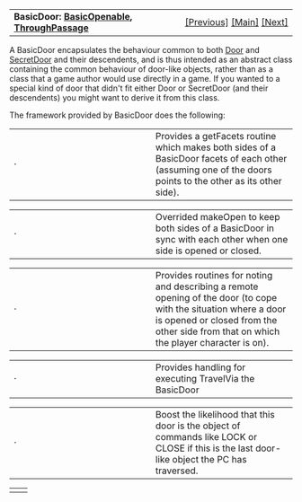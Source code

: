 ---
---
<table width="100%" data-border="0" data-cellspacing="0"
data-cellpadding="3" data-bgcolor="#C0C0C0">
<colgroup>
<col style="width: 50%" />
<col style="width: 50%" />
</colgroup>
<tbody>
<tr>
<td style="text-align: left;"><strong>BasicDoor: <a
href="basicopenable.html">BasicOpenable</a>, <a
href="throughpassage.html">ThroughPassage</a><br />
</strong></td>
<td style="text-align: right;"><a href="door.html">[Previous]</a> <a
href="generalintroduction.html">[Main]</a> <a
href="notravelmessage.html">[Next]</a></td>
</tr>
</tbody>
</table>

  
A BasicDoor encapsulates the behaviour common to both [Door](door.html)
and [SecretDoor](secretdoor.html) and their descendents, and is thus
intended as an abstract class containing the common behaviour of
door-like objects, rather than as a class that a game author would use
directly in a game. If you wanted to a special kind of door that didn't
fit either Door or SecretDoor (and their descendents) you might want to
derive it from this class.  
  
The framework provided by BasicDoor does the following:  
  

<table data-border="0" data-cellpadding="0" data-cellspacing="0">
<colgroup>
<col style="width: 50%" />
<col style="width: 50%" />
</colgroup>
<tbody>
<tr data-valign="top">
<td width="14">·</td>
<td>Provides a getFacets routine which makes both sides of a BasicDoor
facets of each other (assuming one of the doors points to the other as
its other side).  <br />
</td>
</tr>
</tbody>
</table>

<table data-border="0" data-cellpadding="0" data-cellspacing="0">
<colgroup>
<col style="width: 50%" />
<col style="width: 50%" />
</colgroup>
<tbody>
<tr data-valign="top">
<td width="14">·</td>
<td>Overrided makeOpen to keep both sides of a BasicDoor in sync with
each other when one side is opened or closed.  <br />
</td>
</tr>
</tbody>
</table>

<table data-border="0" data-cellpadding="0" data-cellspacing="0">
<colgroup>
<col style="width: 50%" />
<col style="width: 50%" />
</colgroup>
<tbody>
<tr data-valign="top">
<td width="14">·</td>
<td>Provides routines for noting and describing a remote opening of the
door (to cope with the situation where a door is opened or closed from
the other side from that on which the player character is on).  <br />
</td>
</tr>
</tbody>
</table>

<table data-border="0" data-cellpadding="0" data-cellspacing="0">
<colgroup>
<col style="width: 50%" />
<col style="width: 50%" />
</colgroup>
<tbody>
<tr data-valign="top">
<td width="14">·</td>
<td>Provides handling for executing TravelVia the BasicDoor  <br />
</td>
</tr>
</tbody>
</table>

<table data-border="0" data-cellpadding="0" data-cellspacing="0">
<colgroup>
<col style="width: 50%" />
<col style="width: 50%" />
</colgroup>
<tbody>
<tr data-valign="top">
<td width="14">·</td>
<td>Boost the likelihood that this door is the object of commands like
LOCK or CLOSE if this is the last door-like object the PC has traversed.
 <br />
</td>
</tr>
</tbody>
</table>

|     |     |
|-----|-----|
|     |     |

  
